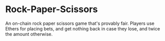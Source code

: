 # Rock-Paper-Scissors
An on-chain rock paper scissors game that's provably fair. Players use Ethers for placing bets, and get nothing back in case they lose, and twice the amount otherwise.

